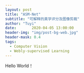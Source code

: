 ```yaml
---
layout: post
title: "ASM-Net"
subtitle: "可解释的美学评分及图像剪裁"
author: "Tuyi"
date:       2020-04-05 13:00:00
header-img: "img/post-bg-web.jpg"
header-mask: 0.4
tags:
  - Computer Vision
  - Webly-supervised Learning
---
```


Hello World！